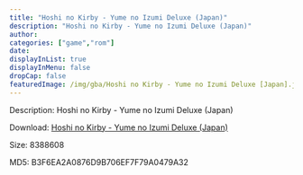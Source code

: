 ```yaml
---
title: "Hoshi no Kirby - Yume no Izumi Deluxe (Japan)"
description: "Hoshi no Kirby - Yume no Izumi Deluxe (Japan)"
author: 
categories: ["game","rom"]
date: 
displayInList: true
displayInMenu: false
dropCap: false
featuredImage: /img/gba/Hoshi no Kirby - Yume no Izumi Deluxe [Japan].jpg
---
```


Description: Hoshi no Kirby - Yume no Izumi Deluxe (Japan)

Download: <a style="text-decoration:underline;" href="https://mega.nz/#!raAAlAgL!PVsHWoNtVHI014eeVV8Y31FzSfHbVN8USv0lpGeIoUE" target = "_blank" rel = "nofollow" > Hoshi no Kirby - Yume no Izumi Deluxe (Japan)</a>

Size: 8388608

MD5: B3F6EA2A0876D9B706EF7F79A0479A32

